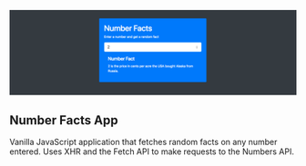 ![Number Facts App](number-facts-app-view.png)

## Number Facts App

Vanilla JavaScript application that fetches random facts on any number
entered.  Uses XHR and the Fetch API to make requests to the Numbers API.
